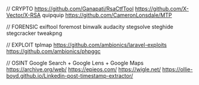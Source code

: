 // CRYPTO
https://github.com/Ganapati/RsaCtfTool
https://github.com/X-Vector/X-RSA
quipquip
https://github.com/CameronLonsdale/MTP

// FORENSIC
exiftool
foremost
binwalk
audacity
stegsolve
steghide
stegcracker
tweakpng

// EXPLOIT
tplmap
https://github.com/ambionics/laravel-exploits
https://github.com/ambionics/phpggc

// OSINT
Google Search + Google Lens + Google Maps
https://archive.org/web/
https://epieos.com/
https://wigle.net/
https://ollie-boyd.github.io/Linkedin-post-timestamp-extractor/
